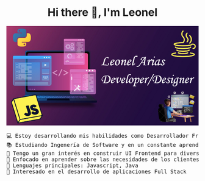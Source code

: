 <h1 align="center"> Hi there 👋, I'm Leonel</h1>

<p align="center">
	<a href="https://github.com/Leone1-Hub">
		<img src="https://github.com/Leone1-Hub/Leone1-Hub/blob/9c7ff36baeebcb145056bd5adcc4538a62c814ca/Fondillo.PNG"/>
	</a>
</p>

<pre>
💻 Estoy desarrollando mis habilidades como Desarrollador Frontend | Entusiasta de las nuevas tecnologías
📚 Estudiando Ingenería de Software y en un constante aprendizaje
📝 Tengo un gran interés en construir UI Frontend para diversas aplicaciones 
🌱 Enfocado en aprender sobre las necesidades de los clientes y hacerles la vida más fácil
🌟 Lenguajes principales: Javascript, Java
🚩 Interesado en el desarrollo de aplicaciones Full Stack 
</pre>
